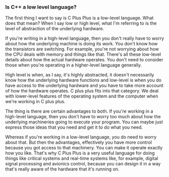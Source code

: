 ### Is C++ a low level language?

The first thing I want to say is C Plus Plus is a low-level language. What does that mean? When I say low or high level, what I'm referring to is the level of abstraction of the underlying hardware. 

If you're writing in a high-level language, then you don't really have to worry about how the underlying machine is doing its work. You don't know how the transistors are switching. For example, you're not worrying about how the CPU deals with memory and things like that. There's all these low-level details about how the actual hardware operates. You don't need to consider those when you're operating in a higher-level language generally. 

High level is when, as I say, it's highly abstracted, it doesn't necessarily know how the underlying hardware functions and low-level is when you do have access to the underlying hardware and you have to take more account of how the hardware operates. C plus plus fits into that category. We deal with lower-level features of the operating system and the computer when we're working in C plus plus. 

The thing is there are certain advantages to both. If you're working in a high-level language, then you don't have to worry too much about how the underlying machineries going to execute your program. You can maybe just express those ideas that you need and get it to do what you need. 

Whereas if you're working in a low-level language, you do need to worry about that. But then the advantages, effectively you have more control because you got access to that machinery. You can make it operate exactly how you like. That's why C Plus Plus is a very useful language for doing things like critical systems and real-time systems like, for example, digital signal processing and avionics control, because you can design it in a way that's really aware of the hardware that it's running on. 
